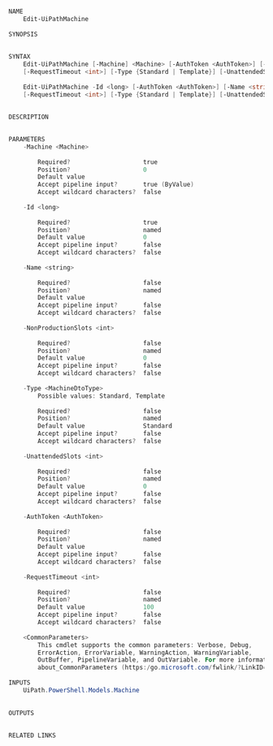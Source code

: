 ﻿```PowerShell

NAME
    Edit-UiPathMachine
    
SYNOPSIS
    
    
SYNTAX
    Edit-UiPathMachine [-Machine] <Machine> [-AuthToken <AuthToken>] [-Name <string>] [-NonProductionSlots <int>] 
    [-RequestTimeout <int>] [-Type {Standard | Template}] [-UnattendedSlots <int>] [<CommonParameters>]
    
    Edit-UiPathMachine -Id <long> [-AuthToken <AuthToken>] [-Name <string>] [-NonProductionSlots <int>] 
    [-RequestTimeout <int>] [-Type {Standard | Template}] [-UnattendedSlots <int>] [<CommonParameters>]
    
    
DESCRIPTION
    

PARAMETERS
    -Machine <Machine>
        
        Required?                    true
        Position?                    0
        Default value                
        Accept pipeline input?       true (ByValue)
        Accept wildcard characters?  false
        
    -Id <long>
        
        Required?                    true
        Position?                    named
        Default value                0
        Accept pipeline input?       false
        Accept wildcard characters?  false
        
    -Name <string>
        
        Required?                    false
        Position?                    named
        Default value                
        Accept pipeline input?       false
        Accept wildcard characters?  false
        
    -NonProductionSlots <int>
        
        Required?                    false
        Position?                    named
        Default value                0
        Accept pipeline input?       false
        Accept wildcard characters?  false
        
    -Type <MachineDtoType>
        Possible values: Standard, Template
        
        Required?                    false
        Position?                    named
        Default value                Standard
        Accept pipeline input?       false
        Accept wildcard characters?  false
        
    -UnattendedSlots <int>
        
        Required?                    false
        Position?                    named
        Default value                0
        Accept pipeline input?       false
        Accept wildcard characters?  false
        
    -AuthToken <AuthToken>
        
        Required?                    false
        Position?                    named
        Default value                
        Accept pipeline input?       false
        Accept wildcard characters?  false
        
    -RequestTimeout <int>
        
        Required?                    false
        Position?                    named
        Default value                100
        Accept pipeline input?       false
        Accept wildcard characters?  false
        
    <CommonParameters>
        This cmdlet supports the common parameters: Verbose, Debug,
        ErrorAction, ErrorVariable, WarningAction, WarningVariable,
        OutBuffer, PipelineVariable, and OutVariable. For more information, see 
        about_CommonParameters (https:/go.microsoft.com/fwlink/?LinkID=113216). 
    
INPUTS
    UiPath.PowerShell.Models.Machine
    
    
OUTPUTS
    
    
RELATED LINKS



```
